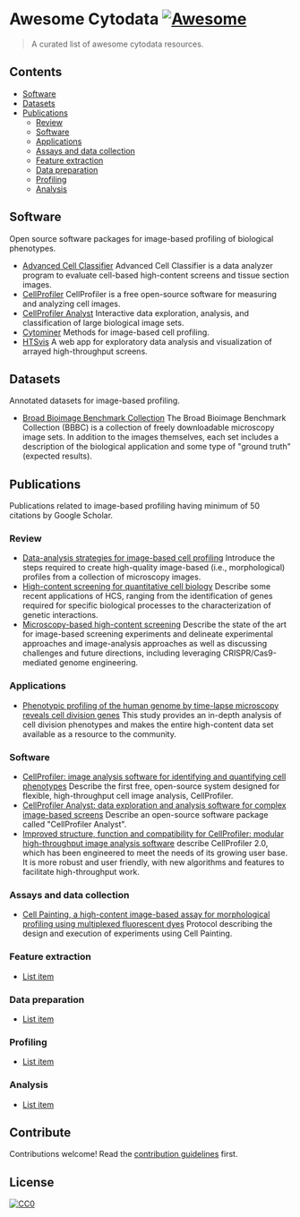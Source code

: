 # Awesome Cytodata [![Awesome](https://awesome.re/badge.svg)](https://awesome.re)

> A curated list of awesome cytodata resources.


## Contents

- [Software](#software)
- [Datasets](#datasets)
- [Publications](#publications)
  - [Review](#review)
  - [Software](#software-1)
  - [Applications](#applications)
  - [Assays and data collection](#assays-and-data-collection)
  - [Feature extraction](#feature-extraction)
  - [Data preparation](#data-preparation)
  - [Profiling](#profiling)
  - [Analysis](#analysis)

## Software

Open source software packages for image-based profiling of biological phenotypes.

- [Advanced Cell Classifier](https://www.cellclassifier.org/) Advanced Cell Classifier is a data analyzer program to evaluate cell-based high-content screens and tissue section images.
- [CellProfiler](http://cellprofiler.org/) CellProfiler is a free open-source software for measuring and analyzing cell images.
- [CellProfiler Analyst](http://cellprofiler.org/cp-analyst/) Interactive data exploration, analysis, and classification of large biological image sets.
- [Cytominer](https://github.com/cytomining/cytominer) Methods for image-based cell profiling.
- [HTSvis](http://htsvis.dkfz.de/HTSvis/) A web app for exploratory data analysis and visualization of arrayed high-throughput screens.


## Datasets

Annotated datasets for image-based profiling.

- [Broad Bioimage Benchmark Collection](https://data.broadinstitute.org/bbbc/) The Broad Bioimage Benchmark Collection (BBBC) is a collection of freely downloadable microscopy image sets. In addition to the images themselves, each set includes a description of the biological application and some type of "ground truth" (expected results).


## Publications

Publications related to image-based profiling having minimum of 50 citations by Google Scholar.


### Review

- [Data-analysis strategies for image-based cell profiling](https://doi.org/10.1038/nmeth.4397) Introduce the steps required to create high-quality image-based (i.e., morphological) profiles from a collection of microscopy images.
- [High-content screening for quantitative cell biology](https://doi.org/10.1016/j.tcb.2016.03.008) Describe some recent applications of HCS, ranging from the identification of genes required for specific biological processes to the characterization of genetic interactions.
- [Microscopy-based high-content screening](https://doi.org/10.1016/j.cell.2015.11.007) Describe the state of the art for image-based screening experiments and delineate experimental approaches and image-analysis approaches as well as discussing challenges and future directions, including leveraging CRISPR/Cas9-mediated genome engineering.


### Applications

- [Phenotypic profiling of the human genome by time-lapse microscopy reveals cell division genes](https://doi.org/10.1038/nature08869) This study provides an in-depth analysis of cell division phenotypes and makes the entire high-content data set available as a resource to the community.


### Software

- [CellProfiler: image analysis software for identifying and quantifying cell phenotypes](https://doi.org/10.1186/gb-2006-7-10-r100) Describe the first free, open-source system designed for flexible, high-throughput cell image analysis, CellProfiler.
- [CellProfiler Analyst: data exploration and analysis software for complex image-based screens](https://doi.org/10.1186/1471-2105-9-482) Describe an open-source software package called "CellProfiler Analyst".
- [Improved structure, function and compatibility for CellProfiler: modular high-throughput image analysis software](https://doi.org/10.1093/bioinformatics/btr095) describe CellProfiler 2.0, which has been engineered to meet the needs of its growing user base. It is more robust and user friendly, with new algorithms and features to facilitate high-throughput work.


### Assays and data collection

- [Cell Painting, a high-content image-based assay for morphological profiling using multiplexed fluorescent dyes](https://doi.org/10.1038/nprot.2016.105) Protocol describing the design and execution of experiments using Cell Painting.


### Feature extraction

- [List item](http://example.com)


### Data preparation

- [List item](http://example.com)


### Profiling

- [List item](http://example.com)


### Analysis

- [List item](http://example.com)


## Contribute

Contributions welcome! Read the [contribution guidelines](contributing.md) first.


## License

[![CC0](http://mirrors.creativecommons.org/presskit/buttons/88x31/svg/cc-zero.svg)](http://creativecommons.org/publicdomain/zero/1.0)
